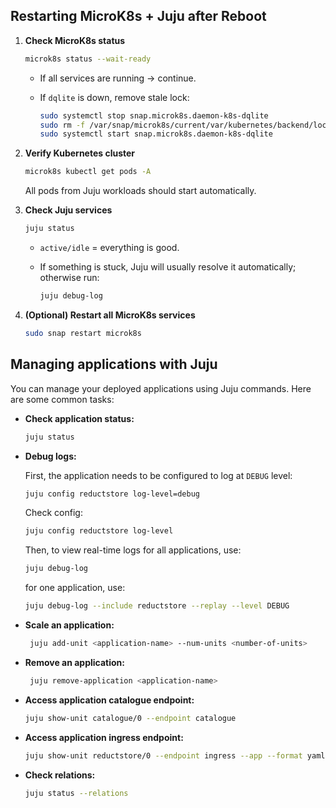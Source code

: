 ## Restarting MicroK8s + Juju after Reboot

1. **Check MicroK8s status**

   ```bash
   microk8s status --wait-ready
   ```

   * If all services are running → continue.
   * If `dqlite` is down, remove stale lock:

     ```bash
     sudo systemctl stop snap.microk8s.daemon-k8s-dqlite
     sudo rm -f /var/snap/microk8s/current/var/kubernetes/backend/lock
     sudo systemctl start snap.microk8s.daemon-k8s-dqlite
     ```

2. **Verify Kubernetes cluster**

   ```bash
   microk8s kubectl get pods -A
   ```

   All pods from Juju workloads should start automatically.

3. **Check Juju services**

   ```bash
   juju status
   ```

   * `active/idle` = everything is good.
   * If something is stuck, Juju will usually resolve it automatically; otherwise run:

     ```bash
     juju debug-log
     ```

4. **(Optional) Restart all MicroK8s services**

   ```bash
   sudo snap restart microk8s
   ```

## Managing applications with Juju

You can manage your deployed applications using Juju commands. Here are some common tasks:

- **Check application status:**

  ```bash
  juju status
  ```

- **Debug logs:**

   First, the application needs to be configured to log at `DEBUG` level:

   ```bash
   juju config reductstore log-level=debug
   ```

   Check config:

   ```bash
   juju config reductstore log-level
   ```

   Then, to view real-time logs for all applications, use:

   ```bash
   juju debug-log
   ```

   for one application, use:

   ```bash
   juju debug-log --include reductstore --replay --level DEBUG
   ```

- **Scale an application:**

  ```bash
   juju add-unit <application-name> --num-units <number-of-units>
   ```

- **Remove an application:**

   ```bash
    juju remove-application <application-name>
    ```

- **Access application catalogue endpoint:**

   ```bash
   juju show-unit catalogue/0 --endpoint catalogue
   ```

- **Access application ingress endpoint:**

   ```bash
   juju show-unit reductstore/0 --endpoint ingress --app --format yaml
   ```

- **Check relations:**

   ```bash
   juju status --relations
   ```
